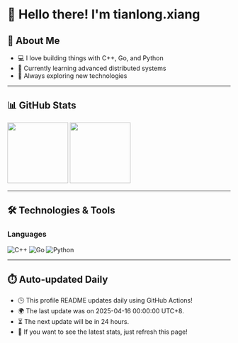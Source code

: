 # 👋 Hello there! I'm tianlong.xiang

## 🧠 About Me

- 💻 I love building things with C++, Go, and Python
- 🌱 Currently learning advanced distributed systems
- 🚀 Always exploring new technologies

---

## 📊 GitHub Stats

<img align="" height="137px" src="https://github-readme-stats.vercel.app/api?username=ttf248&hide_title=true&show_icons=false&include_all_commits=true&line_height=21&bg_color=0000&text_color=8A919F&locale=cn" /> <img align="" height="137px" src="https://github-readme-stats.vercel.app/api/top-langs/?username=ttf248&hide_title=true&hide=html&layout=compact&bg_color=0000&text_color=8A919F&locale=cn" />![]()

---

## 🛠️ Technologies & Tools

### Languages

![C++](https://img.shields.io/badge/C++-00599C?logo=c%2b%2b&logoColor=white&style=flat-square)
![Go](https://img.shields.io/badge/Go-00ADD8?logo=go&logoColor=white&style=flat-square)
![Python](https://img.shields.io/badge/Python-3776AB?logo=python&logoColor=white&style=flat-square)

---

## ⏱️ Auto-updated Daily

- 🕒 This profile README updates daily using GitHub Actions!
- 🌍 The last update was on 2025-04-16 00:00:00 UTC+8.
- ⏳ The next update will be in 24 hours.
- 🔄 If you want to see the latest stats, just refresh this page!
